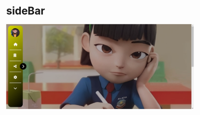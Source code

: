 # sideBar
![sideBar](https://raw.githubusercontent.com/setyabudipratama/component/main/gambar/sidebar2.png)
